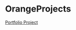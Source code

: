 # OrangeProjects


[Portfolio Project](https://miro.com/app/board/uXjVPJLijKs=/?share_link_id=579431829527)

